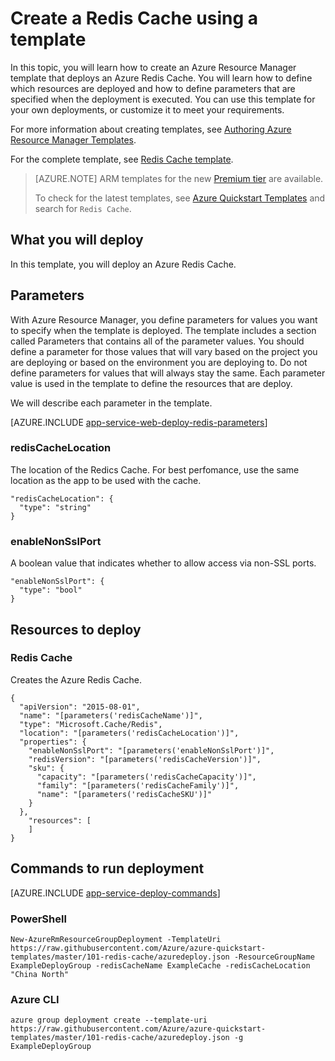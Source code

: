 <properties 
	pageTitle="Provision a Redis Cache" 
	description="Use Azure Resource Manager template to deploy an Azure Redis Cache." 
	services="app-service" 
	documentationCenter="" 
	authors="tfitzmac" 
	manager="wpickett" 
	editor=""/>

<tags
	ms.service="cache"
	ms.date="12/16/2015"
	wacn.date=""/>

# Create a Redis Cache using a template

In this topic, you will learn how to create an Azure Resource Manager template that deploys an Azure Redis Cache. You will learn how to define which resources are deployed and 
how to define parameters that are specified when the deployment is executed. You can use this template for your own deployments, or customize it to meet your requirements.

For more information about creating templates, see [Authoring Azure Resource Manager Templates](/documentation/articles/resource-group-authoring-templates).

For the complete template, see [Redis Cache template](https://github.com/Azure/azure-quickstart-templates/blob/master/101-redis-cache/azuredeploy.json).

>[AZURE.NOTE] ARM templates for the new [Premium tier](/documentation/articles/cache-premium-tier-intro) are available. 
>
>
>To check for the latest templates, see [Azure Quickstart Templates](https://azure.microsoft.com/documentation/templates/) and search for `Redis Cache`.

## What you will deploy

In this template, you will deploy an Azure Redis Cache.

## Parameters

With Azure Resource Manager, you define parameters for values you want to specify when the template is deployed. The template includes a section called Parameters that contains all of the parameter values.
You should define a parameter for those values that will vary based on the project you are deploying or based on the 
environment you are deploying to. Do not define parameters for values that will always stay the same. Each parameter value is used in the template to define the resources that are deploy. 

We will describe each parameter in the template.

[AZURE.INCLUDE [app-service-web-deploy-redis-parameters](../includes/cache-deploy-parameters.md)]

### redisCacheLocation

The location of the Redics Cache. For best perfomance, use the same location as the app to be used with the cache.

    "redisCacheLocation": {
      "type": "string"
    }

### enableNonSslPort

A boolean value that indicates whether to allow access via non-SSL ports.

    "enableNonSslPort": {
      "type": "bool"
    }
    
## Resources to deploy

### Redis Cache

Creates the Azure Redis Cache.

    {
      "apiVersion": "2015-08-01",
      "name": "[parameters('redisCacheName')]",
      "type": "Microsoft.Cache/Redis",
      "location": "[parameters('redisCacheLocation')]",
      "properties": {
        "enableNonSslPort": "[parameters('enableNonSslPort')]",
        "redisVersion": "[parameters('redisCacheVersion')]",
        "sku": {
          "capacity": "[parameters('redisCacheCapacity')]",
          "family": "[parameters('redisCacheFamily')]",
          "name": "[parameters('redisCacheSKU')]"
        }
      },
        "resources": [
        ]
    }

## Commands to run deployment

[AZURE.INCLUDE [app-service-deploy-commands](../includes/app-service-deploy-commands.md)] 

### PowerShell

    New-AzureRmResourceGroupDeployment -TemplateUri https://raw.githubusercontent.com/Azure/azure-quickstart-templates/master/101-redis-cache/azuredeploy.json -ResourceGroupName ExampleDeployGroup -redisCacheName ExampleCache -redisCacheLocation "China North"

### Azure CLI

    azure group deployment create --template-uri https://raw.githubusercontent.com/Azure/azure-quickstart-templates/master/101-redis-cache/azuredeploy.json -g ExampleDeployGroup


